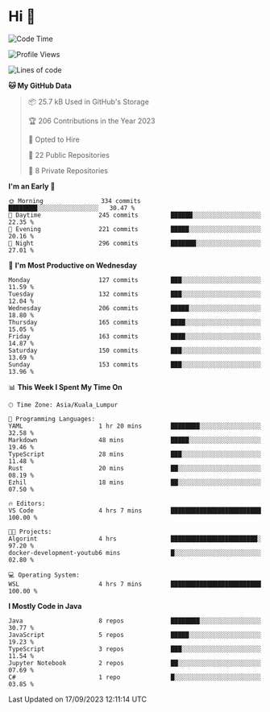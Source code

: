 <h1>Hi 👋</h1>

<!--START_SECTION:waka-->
![Code Time](http://img.shields.io/badge/Code%20Time-382%20hrs%2037%20mins-blue)

![Profile Views](http://img.shields.io/badge/Profile%20Views-0-blue)

![Lines of code](https://img.shields.io/badge/From%20Hello%20World%20I%27ve%20Written-1.1%20million%20lines%20of%20code-blue)

**🐱 My GitHub Data** 

> 📦 25.7 kB Used in GitHub's Storage 
 > 
> 🏆 206 Contributions in the Year 2023
 > 
> 💼 Opted to Hire
 > 
> 📜 22 Public Repositories 
 > 
> 🔑 8 Private Repositories 
 > 
**I'm an Early 🐤** 

```text
🌞 Morning                334 commits         ████████░░░░░░░░░░░░░░░░░   30.47 % 
🌆 Daytime                245 commits         ██████░░░░░░░░░░░░░░░░░░░   22.35 % 
🌃 Evening                221 commits         █████░░░░░░░░░░░░░░░░░░░░   20.16 % 
🌙 Night                  296 commits         ███████░░░░░░░░░░░░░░░░░░   27.01 % 
```
📅 **I'm Most Productive on Wednesday** 

```text
Monday                   127 commits         ███░░░░░░░░░░░░░░░░░░░░░░   11.59 % 
Tuesday                  132 commits         ███░░░░░░░░░░░░░░░░░░░░░░   12.04 % 
Wednesday                206 commits         █████░░░░░░░░░░░░░░░░░░░░   18.80 % 
Thursday                 165 commits         ████░░░░░░░░░░░░░░░░░░░░░   15.05 % 
Friday                   163 commits         ████░░░░░░░░░░░░░░░░░░░░░   14.87 % 
Saturday                 150 commits         ███░░░░░░░░░░░░░░░░░░░░░░   13.69 % 
Sunday                   153 commits         ███░░░░░░░░░░░░░░░░░░░░░░   13.96 % 
```


📊 **This Week I Spent My Time On** 

```text
🕑︎ Time Zone: Asia/Kuala_Lumpur

💬 Programming Languages: 
YAML                     1 hr 20 mins        ████████░░░░░░░░░░░░░░░░░   32.58 % 
Markdown                 48 mins             █████░░░░░░░░░░░░░░░░░░░░   19.46 % 
TypeScript               28 mins             ███░░░░░░░░░░░░░░░░░░░░░░   11.48 % 
Rust                     20 mins             ██░░░░░░░░░░░░░░░░░░░░░░░   08.19 % 
Ezhil                    18 mins             ██░░░░░░░░░░░░░░░░░░░░░░░   07.50 % 

🔥 Editors: 
VS Code                  4 hrs 7 mins        █████████████████████████   100.00 % 

🐱‍💻 Projects: 
Algorint                 4 hrs               ████████████████████████░   97.20 % 
docker-development-youtub6 mins              █░░░░░░░░░░░░░░░░░░░░░░░░   02.80 % 

💻 Operating System: 
WSL                      4 hrs 7 mins        █████████████████████████   100.00 % 
```

**I Mostly Code in Java** 

```text
Java                     8 repos             ████████░░░░░░░░░░░░░░░░░   30.77 % 
JavaScript               5 repos             █████░░░░░░░░░░░░░░░░░░░░   19.23 % 
TypeScript               3 repos             ███░░░░░░░░░░░░░░░░░░░░░░   11.54 % 
Jupyter Notebook         2 repos             ██░░░░░░░░░░░░░░░░░░░░░░░   07.69 % 
C#                       1 repo              █░░░░░░░░░░░░░░░░░░░░░░░░   03.85 % 
```




 Last Updated on 17/09/2023 12:11:14 UTC
<!--END_SECTION:waka-->
